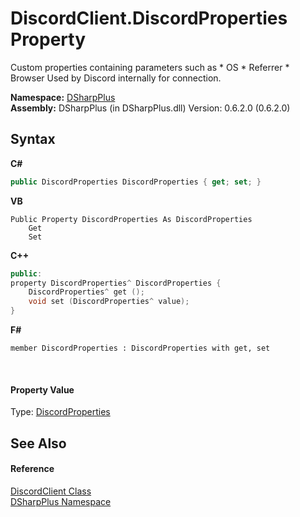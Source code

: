 # DiscordClient.DiscordProperties Property 
 

Custom properties containing parameters such as * OS * Referrer * Browser Used by Discord internally for connection.

**Namespace:**&nbsp;<a href="503971eb-de5e-a570-9922-de9500a9b1cc">DSharpPlus</a><br />**Assembly:**&nbsp;DSharpPlus (in DSharpPlus.dll) Version: 0.6.2.0 (0.6.2.0)

## Syntax

**C#**<br />
``` C#
public DiscordProperties DiscordProperties { get; set; }
```

**VB**<br />
``` VB
Public Property DiscordProperties As DiscordProperties
	Get
	Set
```

**C++**<br />
``` C++
public:
property DiscordProperties^ DiscordProperties {
	DiscordProperties^ get ();
	void set (DiscordProperties^ value);
}
```

**F#**<br />
``` F#
member DiscordProperties : DiscordProperties with get, set

```

<br />

#### Property Value
Type: <a href="625e9dca-d872-a5eb-f3c3-17a0536a1f34">DiscordProperties</a>

## See Also


#### Reference
<a href="8f8cbf24-03e9-53cc-389f-2ba10a699065">DiscordClient Class</a><br /><a href="503971eb-de5e-a570-9922-de9500a9b1cc">DSharpPlus Namespace</a><br />